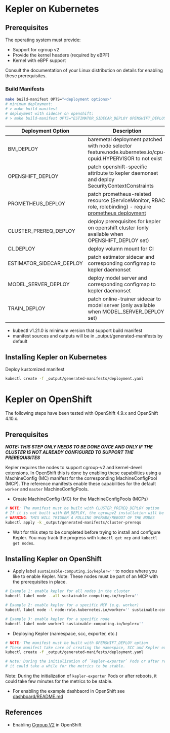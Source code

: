 # Kepler on Kubernetes

## Prerequisites

The operating system must provide:
- Support for cgroup v2
- Provide the kernel headers (required by eBPF)
- Kernel with eBPF support

Consult the documentation of your Linux distribution on details for enabling these prerequisites.

### Build Manifests
  ```bash
  make build-manifest OPTS="<deployment options>"
  # minimum deployment: 
  # > make build-manifest
  # deployment with sidecar on openshift: 
  # > make build-manifest OPTS="ESTIMATOR_SIDECAR_DEPLOY OPENSHIFT_DEPLOY"
  ```

Deployment Option|Description
---|---
BM_DEPLOY|baremetal deployment patched with node selector feature.node.kubernetes.io/cpu-cpuid.HYPERVISOR to not exist
OPENSHIFT_DEPLOY|patch openshift-specific attribute to kepler daemonset and deploy SecurityContextConstraints
PROMETHEUS_DEPLOY|patch prometheus-related resource (ServiceMonitor, RBAC role, rolebinding) - require [prometheus deployment](https://github.com/sustainable-computing-io/kepler#deploy-the-prometheus-operator-and-the-whole-monitoring-stack)
CLUSTER_PREREQ_DEPLOY|deploy prerequisites for kepler on openshift cluster (only available when OPENSHIFT_DEPLOY set)
CI_DEPLOY|deploy volumn mount for CI
ESTIMATOR_SIDECAR_DEPLOY|patch estimator sidecar and corresponding configmap to kepler daemonset
MODEL_SERVER_DEPLOY|deploy model server and corresponding configmap to kepler daemonset
TRAIN_DEPLOY|patch online-trainer sidecar to model server (only available when MODEL_SERVER_DEPLOY set)

 -  kubectl v1.21.0 is minimum version that support build manifest
 -  manifest sources and outputs will be in  _output/generated-manifests by default

## Installing Kepler on Kubernetes

Deploy kustomized manifest

 ```bash
 kubectl create -f _output/generated-manifests/deployment.yaml
 ```

# Kepler on OpenShift

The following steps have been tested with OpenShift 4.9.x and OpenShift 4.10.x.

## Prerequisites

***NOTE: THIS STEP ONLY NEEDS TO BE DONE ONCE AND ONLY IF THE CLUSTER IS NOT ALREADY CONFIGURED TO SUPPORT THE PREREQUISITES***

Kepler requires the nodes to support cgroup-v2 and kernel-devel extensions. In OpenShift this is done by enabling these capabilities using a MachineConfig (MC) manifest for the corresponding MachineConfigPool (MCP). The reference manifests enable these capabilities for the default `worker` and `master` MachineConfigPools.

- Create MachineConfig (MC) for the MachineConfigPools (MCPs)
```bash
# NOTE: The manifest must be built with CLUSTER_PREREQ_DEPLOY option
# If it is not built with BM_DEPLOY, the cgroupv2 installation will be also applied.
# WARNING: THIS WILL TRIGGER A ROLLING UPGRADE/REBOOT OF THE NODES
kubectl apply -k _output/generated-manifests/cluster-prereqs
```

- Wait for this step to be completed before trying to install and configure Kepler. You may track the progress with `kubectl get mcp` and `kubectl get nodes`.

## Installing Kepler on OpenShift

- Apply label `sustainable-computing.io/kepler=''` to nodes where you like to enable Kepler. Note: These nodes must be part of an MCP with the prerequisites in place.

```bash
# Example 1: enable kepler for all nodes in the cluster
kubectl label node --all sustainable-computing.io/kepler=''

# Example 2: enable kepler for a specific MCP (e.g. worker)
kubectl label node -l node-role.kubernetes.io/worker='' sustainable-computing.io/kepler=''

# Example 3: enable kepler for a specific node
kubectl label node worker1 sustainable-computing.io/kepler=''
```

- Deploying Kepler (namespace, scc, exporter, etc.) 
```bash
# NOTE: The manifest must be built with OPENSHIFT_DEPLOY option
# These manifest take care of creating the namespace, SCC and Kepler exporter
kubectl create -f _output/generated-manifests/deployment.yaml

# Note: During the initialization of `kepler-exporter` Pods or after rebooting the nodes, 
# it could take a while for the metrics to be stable.
```

Note: During the initialization of `kepler-exporter` Pods or after reboots, it could take few minutes for the metrics to be stable.

- For enabling the example dashbaord in OpenShift see [dashboard/README.md](config/dashboard/README.md)


## References
- Enabling [Cgroup V2](https://docs.okd.io/latest/post_installation_configuration/machine-configuration-tasks.html#nodes-nodes-cgroups-2_post-install-machine-configuration-tasks) in OpenShift
